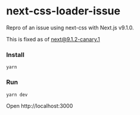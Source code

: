 # next-css-loader-issue
Repro of an issue using next-css with Next.js v9.1.0.

This is fixed as of [next@9.1.2-canary.1](https://github.com/zeit/next.js/releases/tag/v9.1.2-canary.1)

### Install

```
yarn
```

### Run

```
yarn dev
```

Open http://localhost:3000
